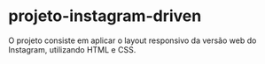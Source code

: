 # projeto-instagram-driven
O projeto consiste em aplicar o layout responsivo da versão web do Instagram, utilizando HTML e CSS.
